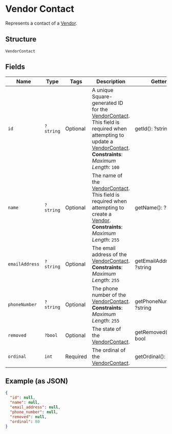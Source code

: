 
# Vendor Contact

Represents a contact of a [Vendor](../../doc/models/vendor.md).

## Structure

`VendorContact`

## Fields

| Name | Type | Tags | Description | Getter | Setter |
|  --- | --- | --- | --- | --- | --- |
| `id` | `?string` | Optional | A unique Square-generated ID for the [VendorContact](../../doc/models/vendor-contact.md).<br>This field is required when attempting to update a [VendorContact](../../doc/models/vendor-contact.md).<br>**Constraints**: *Maximum Length*: `100` | getId(): ?string | setId(?string id): void |
| `name` | `?string` | Optional | The name of the [VendorContact](../../doc/models/vendor-contact.md).<br>This field is required when attempting to create a [Vendor](../../doc/models/vendor.md).<br>**Constraints**: *Maximum Length*: `255` | getName(): ?string | setName(?string name): void |
| `emailAddress` | `?string` | Optional | The email address of the [VendorContact](../../doc/models/vendor-contact.md).<br>**Constraints**: *Maximum Length*: `255` | getEmailAddress(): ?string | setEmailAddress(?string emailAddress): void |
| `phoneNumber` | `?string` | Optional | The phone number of the [VendorContact](../../doc/models/vendor-contact.md).<br>**Constraints**: *Maximum Length*: `255` | getPhoneNumber(): ?string | setPhoneNumber(?string phoneNumber): void |
| `removed` | `?bool` | Optional | The state of the [VendorContact](../../doc/models/vendor-contact.md). | getRemoved(): ?bool | setRemoved(?bool removed): void |
| `ordinal` | `int` | Required | The ordinal of the [VendorContact](../../doc/models/vendor-contact.md). | getOrdinal(): int | setOrdinal(int ordinal): void |

## Example (as JSON)

```json
{
  "id": null,
  "name": null,
  "email_address": null,
  "phone_number": null,
  "removed": null,
  "ordinal": 80
}
```

